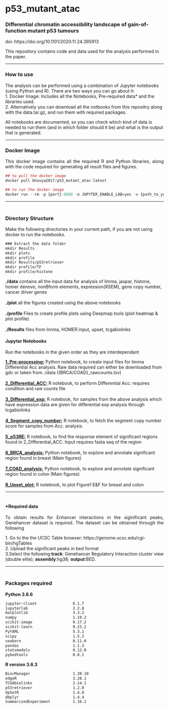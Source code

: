 # p53_mutant_atac
<h3>Differential chromatin accessibility landscape of gain-of-function mutant p53 tumours</h3>

<p>doi: https://doi.org/10.1101/2020.11.24.395913</p>

This repository contains code and data used for the analysis performed in the paper.
____________________________________________________

<h3> How to use </h3>

<p>The analysis can be performed using a combination of Jupyter notebooks (using Python and R). There are two ways you can go about it:
 <br> 1. Docker Image: Includes all the Notebooks, Pre-required data* and the libraries used.
 <br> 2. Alternatively you can download all the notbooks from this repositry along with the data.tar.gz, and run them with required packages.
 </p>

All notebooks are documented, so you can check which kind of data is needed to run them (and in which folder should it be) and what is the output that is generated.


____________________________________________________
<h3> Docker Image </h3>
  <p align="justify" > This docker image contains all the required R and Python libraries, along with the code required for generating all result files and figures.</p>
   
   
```r
## to pull the docker image
docker pull bhavya2017/p53_mutant_atac:latest
```


```r
## to run the docker image
docker run --rm -p {port}:8888 -e JUPYTER_ENABLE_LAB=yes -v {path_to_your_working_directory}:/home/jovyan/work bhavya2017/p53_mutant_atac:latest
```
____________________________________________________


### <br/> Directory Structure
<p> Make the following directories in your current path, if you are not using docker to run the notebooks.

```diff
### Extract the data folder
mkdir Results
mkdir plots
mkdir profile
mkdir Results/p53retriever
mkdir profile/TF
mkdir profile/histone
```
<p> 
 <b>./data</b> contains all the input data for analysis of limma, jaspar, histone, homer denovo, nonBform elements, expression(RSEM), gene copy number, cancer driver genes
 <br><br>
<b>./plot</b> all the figures created using the above notebooks
<br><br>
<b>./profile</b> Files to create profile plots using Deepmap tools (plot heatmap & plot profile)
 <br><br>
<b>./Results</b> files from limma, HOMER input, upset, tcgabiolinks </p>

#### Jupyter Notebooks

<p>Run the notebooks in the given order as they are interdependant</p>
<p>
<b><a href="https://github.com/onkoslab/p53_mutant_atac/blob/main/1_Pre-processing.ipynb">1_Pre-processing:</a></b> Python notebook, to create input files for limma Differential Acc analysis. Raw data required can either be downloaded from gdc or taken from ./data ({BRCA/COAD}_rawcounts.tsv)
<br><br>
<b><a href="https://github.com/onkoslab/p53_mutant_atac/blob/main/2_Differential_ACC.ipynb">2_Differential_ACC:</a></b> R notebook, to perform Differential Acc: requires condition and raw counts file
<br><br>
<b><a href="https://github.com/onkoslab/p53_mutant_atac/blob/main/3_Differential_exp.ipynb">3_Differential_exp:</a></b> R notebook, for samples from the above analysis which have expression data are given for differential exp analysis through tcgabiolinks
<br><br>
<b><a href="https://github.com/onkoslab/p53_mutant_atac/blob/main/4_Segment_copy_number.ipynb">4_Segment_copy_number:</a></b> R notebook, to fetch the segment copy number score for samples from Acc. analysis.
<br><br>
<b><a href="https://github.com/onkoslab/p53_mutant_atac/blob/main/5_p53RE.ipynb">5_p53RE:</a></b> R notebook, to find the response element of significant regions found in 2_Differential_ACC. Input requires fasta seq of the region
<br><br>
<b><a href="https://github.com/onkoslab/p53_mutant_atac/blob/main/6_BRCA_analysis.ipynb">6_BRCA_analysis:</a></b> Python notebook, to explore and annotate significant region found in breast (Main figures)
<br><br>
<b><a href="https://github.com/onkoslab/p53_mutant_atac/blob/main/7_COAD_analysis.ipynb">7_COAD_analysis:</a></b> Python notebook, to explore and annotate significant region found in colon (Main figures)
<br><br>
<b><a href="https://github.com/onkoslab/p53_mutant_atac/blob/main/8_Upset_plot.ipynb">8_Upset_plot:</a></b> R notebook, to plot Figure1 E&F for breast and colon
</p>

____________________________________________________
#### <br/>*Required data

<p align="justify" >To obtain results for Enhancer interactions in the siginificant peaks, Genehancer dataset is required. The dataset can be obtained through the following</p>


<p> 1. Go to the the UCSC Table browser: https://genome.ucsc.edu/cgi-bin/hgTables <br> 2. Upload the significant peaks in bed format <br> 3.Select the following:<b>track</b>: Genehancer Regulatory Interaction cluster view (double elite); <b>assembly</b>:hg38; <b>output</b>:BED.
<p <div class='a' </p>  

____________________________________________________

### <br/>Packages required

<b>Python 3.8.6</b>

```diff
jupyter-client                6.1.7
jupyterlab                    2.2.8
matplotlib                    3.3.2
numpy                         1.19.2
scikit-image                  0.17.2
scikit-learn                  0.23.2
PyYAML                        5.3.1
scipy                         1.5.2
seaborn                       0.11.0
pandas                        1.1.3
statsmodels                   0.12.0
pybedtools                    0.8.1
```

<b>R version 3.6.3</b>

```diff
BiocManager                   1.30.10
edgeR                         3.28.1
TCGAbiolinks                  2.14.1
p53retriever                  1.2.0
UpSetR                        1.4.0
dbplyr                        1.4.4
SummarizedExperiment          1.16.1
```
